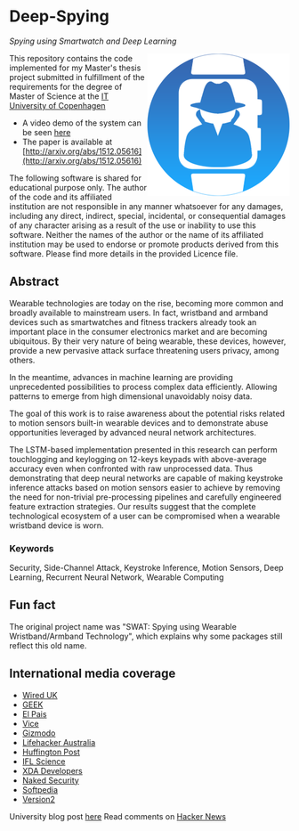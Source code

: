 # Deep-Spying
*Spying using Smartwatch and Deep Learning*

<img src="logo.png?raw=true" align="right"/>

This repository contains the code implemented for my Master's thesis project submitted in fulfillment of the requirements for the degree of Master of Science at the [IT University of Copenhagen](http://en.itu.dk/)

* A video demo of the system can be seen [here](https://youtu.be/ZBwSfvnoq5U)
* The paper is available at [http://arxiv.org/abs/1512.05616](http://arxiv.org/abs/1512.05616)

The following software is shared for educational purpose only. The author of the code and its affiliated institution are not responsible in any manner whatsoever for any damages, including any direct, indirect, special, incidental, or consequential damages of any character arising as a result of the use or inability to use this software. Neither the names of the author or the name of its affiliated institution may be used to endorse or promote products derived from this software. Please find more details in the provided Licence file.

## Abstract
Wearable technologies are today on the rise, becoming more common and broadly available to mainstream users. In fact, wristband and armband devices such as smartwatches and fitness trackers already took an important place in the consumer electronics market and are becoming ubiquitous. By their very nature of being wearable, these devices, however, provide a new pervasive attack surface threatening users privacy, among others.

In the meantime, advances in machine learning are providing unprecedented possibilities to process complex data efficiently. Allowing patterns to emerge from high dimensional unavoidably noisy data.

The goal of this work is to raise awareness about the potential risks related to motion sensors built-in wearable devices and to demonstrate abuse opportunities leveraged by advanced neural network architectures.

The LSTM-based implementation presented in this research can perform touchlogging and keylogging on 12-keys keypads with above-average accuracy even when confronted with raw unprocessed data. Thus demonstrating that deep neural networks are capable of making keystroke inference attacks based on motion sensors easier to achieve by removing the need for non-trivial pre-processing pipelines and carefully engineered feature extraction strategies. Our results suggest that the complete technological ecosystem of a user can be compromised when a wearable wristband device is worn.

### Keywords
Security, Side-Channel Attack, Keystroke Inference, Motion Sensors, Deep Learning, Recurrent Neural Network, Wearable Computing

## Fun fact
The original project name was "SWAT: Spying using Wearable Wristband/Armband Technology", which explains why some packages still reflect this old name.

## International media coverage
* [Wired UK](http://www.wired.co.uk/news/archive/2015-12/21/smartwatch-typing-spying)
* [GEEK](http://www.geek.com/news/your-smartwatch-can-guess-your-pin-1642965/)
* [El Pais](http://tecnologia.elpais.com/tecnologia/2015/12/21/actualidad/1450722128_471371.html)
* [Vice](http://motherboard.vice.com/read/heres-how-your-smartphone-can-reveal-what-youre-typing)
* [Gizmodo](http://gizmodo.com/your-smartwatchs-motion-sensors-can-reveal-everything-y-1750442236)
* [Lifehacker Australia](http://www.lifehacker.com.au/2016/01/should-you-be-worried-about-smartwatches-and-smartphones-spying-on-you/)
* [Huffington Post](http://www.huffingtonpost.com/entry/smartwatch-hack-passwords_5689e6d5e4b014efe0daceeb?utm_hp_ref=world)
* [IFL Science](http://www.iflscience.com/technology/new-ways-your-smartwatch-and-phone-may-be-spying-you-how-worried-should-you-be)
* [XDA Developers](http://www.xda-developers.com/xda-external-link/how-your-smartwatch-can-reveal-what-youre-typing/)
* [Naked Security](https://nakedsecurity.sophos.com/2016/01/11/could-your-smartwatch-be-giving-away-your-atm-pin/)
* [Softpedia](http://news.softpedia.com/news/smartwatches-can-be-used-to-spy-on-your-card-s-pin-code-498756.shtml)
* [Version2](http://www.version2.dk/artikel/itu-studerende-sensorer-i-smartwatch-kan-afsloere-pinkoden-til-dit-dankort-549635)

University blog post [here](http://en.itu.dk/About-ITU/Press/News-from-ITU/Your-smartwatch-can-reveal-your-PIN-code) 
Read comments on [Hacker News](https://news.ycombinator.com/item?id=10758298) 
